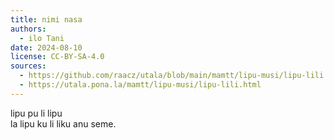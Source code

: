 ```yaml
---
title: nimi nasa
authors:
  - ilo Tani
date: 2024-08-10
license: CC-BY-SA-4.0
sources:
  - https://github.com/raacz/utala/blob/main/mamtt/lipu-musi/lipu-lili.md
  - https://utala.pona.la/mamtt/lipu-musi/lipu-lili.html
---
```


lipu pu li lipu  
la lipu ku li liku anu seme.
